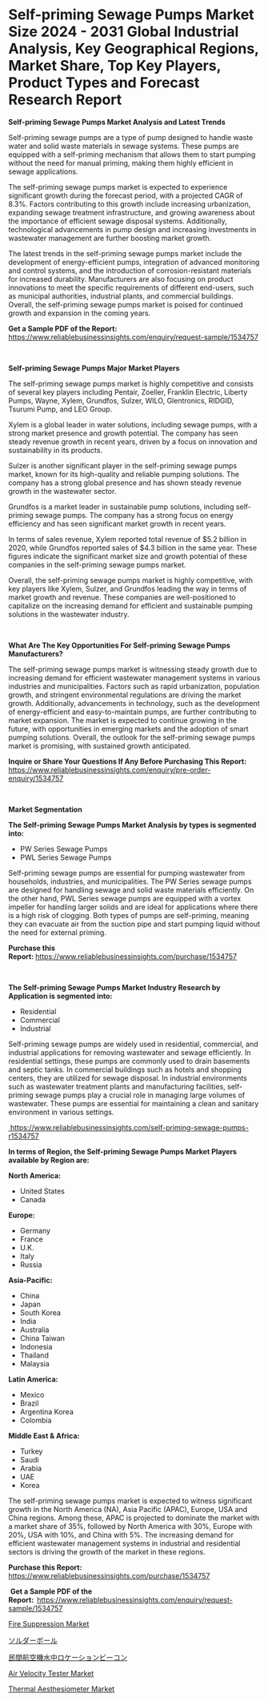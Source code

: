 <p><h1>Self-priming Sewage Pumps Market Size 2024 - 2031 Global Industrial Analysis, Key Geographical Regions, Market Share, Top Key Players, Product Types and Forecast Research Report</h1></p><p><strong>Self-priming Sewage Pumps Market Analysis and Latest Trends</strong></p>
<p><p>Self-priming sewage pumps are a type of pump designed to handle waste water and solid waste materials in sewage systems. These pumps are equipped with a self-priming mechanism that allows them to start pumping without the need for manual priming, making them highly efficient in sewage applications.</p><p>The self-priming sewage pumps market is expected to experience significant growth during the forecast period, with a projected CAGR of 8.3%. Factors contributing to this growth include increasing urbanization, expanding sewage treatment infrastructure, and growing awareness about the importance of efficient sewage disposal systems. Additionally, technological advancements in pump design and increasing investments in wastewater management are further boosting market growth.</p><p>The latest trends in the self-priming sewage pumps market include the development of energy-efficient pumps, integration of advanced monitoring and control systems, and the introduction of corrosion-resistant materials for increased durability. Manufacturers are also focusing on product innovations to meet the specific requirements of different end-users, such as municipal authorities, industrial plants, and commercial buildings. Overall, the self-priming sewage pumps market is poised for continued growth and expansion in the coming years.</p></p>
<p><strong>Get a Sample PDF of the Report:&nbsp;</strong> <a href="https://www.reliablebusinessinsights.com/enquiry/request-sample/1534757">https://www.reliablebusinessinsights.com/enquiry/request-sample/1534757</a></p>
<p>&nbsp;</p>
<p><strong>Self-priming Sewage Pumps Major Market Players</strong></p>
<p><p>The self-priming sewage pumps market is highly competitive and consists of several key players including Pentair, Zoeller, Franklin Electric, Liberty Pumps, Wayne, Xylem, Grundfos, Sulzer, WILO, Glentronics, RIDGID, Tsurumi Pump, and LEO Group.</p><p>Xylem is a global leader in water solutions, including sewage pumps, with a strong market presence and growth potential. The company has seen steady revenue growth in recent years, driven by a focus on innovation and sustainability in its products.</p><p>Sulzer is another significant player in the self-priming sewage pumps market, known for its high-quality and reliable pumping solutions. The company has a strong global presence and has shown steady revenue growth in the wastewater sector.</p><p>Grundfos is a market leader in sustainable pump solutions, including self-priming sewage pumps. The company has a strong focus on energy efficiency and has seen significant market growth in recent years.</p><p>In terms of sales revenue, Xylem reported total revenue of $5.2 billion in 2020, while Grundfos reported sales of $4.3 billion in the same year. These figures indicate the significant market size and growth potential of these companies in the self-priming sewage pumps market.</p><p>Overall, the self-priming sewage pumps market is highly competitive, with key players like Xylem, Sulzer, and Grundfos leading the way in terms of market growth and revenue. These companies are well-positioned to capitalize on the increasing demand for efficient and sustainable pumping solutions in the wastewater industry.</p></p>
<p>&nbsp;</p>
<p><strong>What Are The Key Opportunities For Self-priming Sewage Pumps Manufacturers?</strong></p>
<p><p>The self-priming sewage pumps market is witnessing steady growth due to increasing demand for efficient wastewater management systems in various industries and municipalities. Factors such as rapid urbanization, population growth, and stringent environmental regulations are driving the market growth. Additionally, advancements in technology, such as the development of energy-efficient and easy-to-maintain pumps, are further contributing to market expansion. The market is expected to continue growing in the future, with opportunities in emerging markets and the adoption of smart pumping solutions. Overall, the outlook for the self-priming sewage pumps market is promising, with sustained growth anticipated.</p></p>
<p><strong>Inquire or Share Your Questions If Any Before Purchasing This Report:</strong> <a href="https://www.reliablebusinessinsights.com/enquiry/pre-order-enquiry/1534757">https://www.reliablebusinessinsights.com/enquiry/pre-order-enquiry/1534757</a></p>
<p>&nbsp;</p>
<p><strong>Market Segmentation</strong></p>
<p><strong>The Self-priming Sewage Pumps Market Analysis by types is segmented into:</strong></p>
<p><ul><li>PW Series Sewage Pumps</li><li>PWL Series Sewage Pumps</li></ul></p>
<p><p>Self-priming sewage pumps are essential for pumping wastewater from households, industries, and municipalities. The PW Series sewage pumps are designed for handling sewage and solid waste materials efficiently. On the other hand, PWL Series sewage pumps are equipped with a vortex impeller for handling larger solids and are ideal for applications where there is a high risk of clogging. Both types of pumps are self-priming, meaning they can evacuate air from the suction pipe and start pumping liquid without the need for external priming.</p></p>
<p><strong>Purchase this Report:&nbsp;</strong><a href="https://www.reliablebusinessinsights.com/purchase/1534757">https://www.reliablebusinessinsights.com/purchase/1534757</a></p>
<p>&nbsp;</p>
<p><strong>The Self-priming Sewage Pumps Market Industry Research by Application is segmented into:</strong></p>
<p><ul><li>Residential</li><li>Commercial</li><li>Industrial</li></ul></p>
<p><p>Self-priming sewage pumps are widely used in residential, commercial, and industrial applications for removing wastewater and sewage efficiently. In residential settings, these pumps are commonly used to drain basements and septic tanks. In commercial buildings such as hotels and shopping centers, they are utilized for sewage disposal. In industrial environments such as wastewater treatment plants and manufacturing facilities, self-priming sewage pumps play a crucial role in managing large volumes of wastewater. These pumps are essential for maintaining a clean and sanitary environment in various settings.</p></p>
<p><a href="https://www.reliablebusinessinsights.com/self-priming-sewage-pumps-r1534757">&nbsp;https://www.reliablebusinessinsights.com/self-priming-sewage-pumps-r1534757</a></p>
<p><strong>In terms of Region, the Self-priming Sewage Pumps Market Players available by Region are:</strong></p>
<p>
    <p> <strong> North America: </strong>
        <ul>
            <li>United States</li>
            <li>Canada</li>
        </ul>
        </p> 
    <p> <strong> Europe: </strong>
        <ul>
            <li>Germany</li>
            <li>France</li>
            <li>U.K.</li>
            <li>Italy</li>
            <li>Russia</li>
        </ul>
        </p> 
    <p> <strong> Asia-Pacific: </strong>
        <ul>
            <li>China</li>
            <li>Japan</li>
            <li>South Korea</li>
            <li>India</li>
            <li>Australia</li>
            <li>China Taiwan</li>
            <li>Indonesia</li>
            <li>Thailand</li>
            <li>Malaysia</li>
        </ul>
        </p> 
    <p> <strong> Latin America: </strong>
        <ul>
            <li>Mexico</li>
            <li>Brazil</li>
            <li>Argentina Korea</li>
            <li>Colombia</li>
        </ul>
        </p> 
    <p> <strong> Middle East & Africa: </strong>
        <ul>
            <li>Turkey</li>
            <li>Saudi</li>
            <li>Arabia</li>
            <li>UAE</li>
            <li>Korea</li>
        </ul>
    </p>
    </p>
<p><p>The self-priming sewage pumps market is expected to witness significant growth in the North America (NA), Asia Pacific (APAC), Europe, USA and China regions. Among these, APAC is projected to dominate the market with a market share of 35%, followed by North America with 30%, Europe with 20%, USA with 10%, and China with 5%. The increasing demand for efficient wastewater management systems in industrial and residential sectors is driving the growth of the market in these regions.</p></p>
<p><strong>Purchase this Report: </strong><a href="https://www.reliablebusinessinsights.com/purchase/1534757">https://www.reliablebusinessinsights.com/purchase/1534757</a></p>
<p>&nbsp;<strong>Get a Sample PDF of the Report:&nbsp;&nbsp;</strong><a href="https://www.reliablebusinessinsights.com/enquiry/request-sample/1534757">https://www.reliablebusinessinsights.com/enquiry/request-sample/1534757</a></p>
<p><strong></strong></p>
<p><p><a href="https://issuu.com/reportprime-2/docs/fire-suppression-market-size-2030.pptx">Fire Suppression Market</a></p><p><a href="https://github.com/DeonBoer2023/Market-Research-Report-List-1/blob/main/6739660162424.md">ソルダーボール</a></p><p><a href="https://github.com/dawson566/Market-Research-Report-List-2/blob/main/3009528162423.md">民間航空機水中ロケーションビーコン</a></p><p><a href="https://github.com/fauzi1101fauzi/Market-Research-Report-List-1/blob/main/air-velocity-tester-market.md">Air Velocity Tester Market</a></p><p><a href="https://github.com/isharif044/Market-Research-Report-List-1/blob/main/thermal-aesthesiometer-market.md">Thermal Aesthesiometer Market</a></p></p>